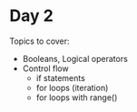 # Day 2

Topics to cover:
- Booleans, Logical operators
- Control flow
    - if statements
    - for loops (iteration)
    - for loops with range()